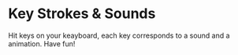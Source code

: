 # Key Strokes & Sounds
Hit keys on your keayboard, each key corresponds to a sound and a animation. Have fun!
